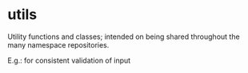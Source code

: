 utils
=====

Utility functions and classes; intended on being shared throughout the many namespace repositories.

E.g.: for consistent validation of input
